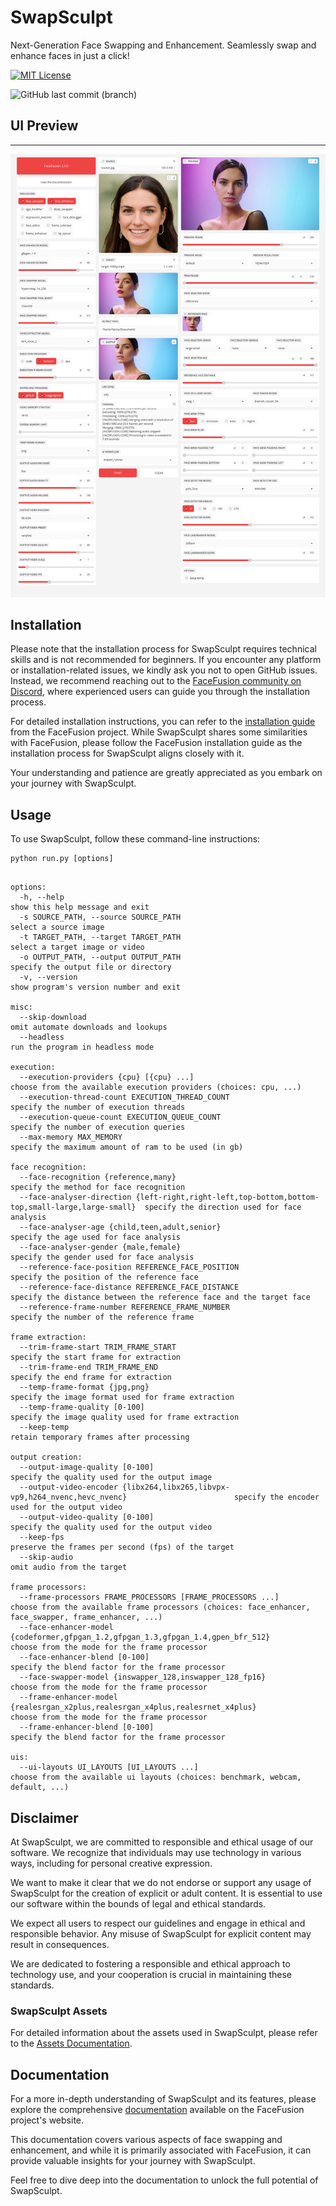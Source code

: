 
# SwapSculpt

Next-Generation Face Swapping and Enhancement. Seamlessly swap and enhance faces in just a click!



[![MIT License](https://img.shields.io/badge/License-MIT-green.svg)](https://choosealicense.com/licenses/mit/)

![GitHub last commit (branch)](https://img.shields.io/github/last-commit/osnaren/SwapSculpt/master)


## UI Preview
-------

![Preview](https://raw.githubusercontent.com/facefusion/facefusion/master/.github/preview.png?sanitize=true)
## Installation

Please note that the installation process for SwapSculpt requires technical skills and is not recommended for beginners. If you encounter any platform or installation-related issues, we kindly ask you not to open GitHub issues. Instead, we recommend reaching out to the [FaceFusion community on Discord](https://join.facefusion.io), where experienced users can guide you through the installation process.

For detailed installation instructions, you can refer to the [installation guide](https://docs.facefusion.io/installation) from the FaceFusion project. While SwapSculpt shares some similarities with FaceFusion, please follow the FaceFusion installation guide as the installation process for SwapSculpt aligns closely with it.

Your understanding and patience are greatly appreciated as you embark on your journey with SwapSculpt.

## Usage

To use SwapSculpt, follow these command-line instructions:

```shell
python run.py [options]
```

```

options:
  -h, --help                                                                                       show this help message and exit
  -s SOURCE_PATH, --source SOURCE_PATH                                                             select a source image
  -t TARGET_PATH, --target TARGET_PATH                                                             select a target image or video
  -o OUTPUT_PATH, --output OUTPUT_PATH                                                             specify the output file or directory
  -v, --version                                                                                    show program's version number and exit

misc:
  --skip-download                                                                                  omit automate downloads and lookups
  --headless                                                                                       run the program in headless mode

execution:
  --execution-providers {cpu} [{cpu} ...]                                                          choose from the available execution providers (choices: cpu, ...)
  --execution-thread-count EXECUTION_THREAD_COUNT                                                  specify the number of execution threads
  --execution-queue-count EXECUTION_QUEUE_COUNT                                                    specify the number of execution queries
  --max-memory MAX_MEMORY                                                                          specify the maximum amount of ram to be used (in gb)

face recognition:
  --face-recognition {reference,many}                                                              specify the method for face recognition
  --face-analyser-direction {left-right,right-left,top-bottom,bottom-top,small-large,large-small}  specify the direction used for face analysis
  --face-analyser-age {child,teen,adult,senior}                                                    specify the age used for face analysis
  --face-analyser-gender {male,female}                                                             specify the gender used for face analysis
  --reference-face-position REFERENCE_FACE_POSITION                                                specify the position of the reference face
  --reference-face-distance REFERENCE_FACE_DISTANCE                                                specify the distance between the reference face and the target face
  --reference-frame-number REFERENCE_FRAME_NUMBER                                                  specify the number of the reference frame

frame extraction:
  --trim-frame-start TRIM_FRAME_START                                                              specify the start frame for extraction
  --trim-frame-end TRIM_FRAME_END                                                                  specify the end frame for extraction
  --temp-frame-format {jpg,png}                                                                    specify the image format used for frame extraction
  --temp-frame-quality [0-100]                                                                     specify the image quality used for frame extraction
  --keep-temp                                                                                      retain temporary frames after processing

output creation:
  --output-image-quality [0-100]                                                                   specify the quality used for the output image
  --output-video-encoder {libx264,libx265,libvpx-vp9,h264_nvenc,hevc_nvenc}                        specify the encoder used for the output video
  --output-video-quality [0-100]                                                                   specify the quality used for the output video
  --keep-fps                                                                                       preserve the frames per second (fps) of the target
  --skip-audio                                                                                     omit audio from the target

frame processors:
  --frame-processors FRAME_PROCESSORS [FRAME_PROCESSORS ...]                                       choose from the available frame processors (choices: face_enhancer, face_swapper, frame_enhancer, ...)
  --face-enhancer-model {codeformer,gfpgan_1.2,gfpgan_1.3,gfpgan_1.4,gpen_bfr_512}                 choose from the mode for the frame processor
  --face-enhancer-blend [0-100]                                                                    specify the blend factor for the frame processor
  --face-swapper-model {inswapper_128,inswapper_128_fp16}                                          choose from the mode for the frame processor
  --frame-enhancer-model {realesrgan_x2plus,realesrgan_x4plus,realesrnet_x4plus}                   choose from the mode for the frame processor
  --frame-enhancer-blend [0-100]                                                                   specify the blend factor for the frame processor

uis:
  --ui-layouts UI_LAYOUTS [UI_LAYOUTS ...]                                                         choose from the available ui layouts (choices: benchmark, webcam, default, ...)
```
## Disclaimer

At SwapSculpt, we are committed to responsible and ethical usage of our software. We recognize that individuals may use technology in various ways, including for personal creative expression.

We want to make it clear that we do not endorse or support any usage of SwapSculpt for the creation of explicit or adult content. It is essential to use our software within the bounds of legal and ethical standards.

We expect all users to respect our guidelines and engage in ethical and responsible behavior. Any misuse of SwapSculpt for explicit content may result in consequences.

We are dedicated to fostering a responsible and ethical approach to technology use, and your cooperation is crucial in maintaining these standards.
### SwapSculpt Assets

For detailed information about the assets used in SwapSculpt, please refer to the [Assets Documentation](./Assets.md).
## Documentation

For a more in-depth understanding of SwapSculpt and its features, please explore the comprehensive [documentation](https://docs.facefusion.io) available on the FaceFusion project's website.

This documentation covers various aspects of face swapping and enhancement, and while it is primarily associated with FaceFusion, it can provide valuable insights for your journey with SwapSculpt.

Feel free to dive deep into the documentation to unlock the full potential of SwapSculpt.

